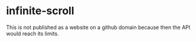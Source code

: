 # infinite-scroll

This is not published as a website on a github domain because then the API would reach its limits. 
